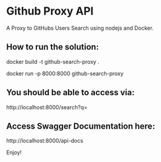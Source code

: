 # Github Proxy API

A Proxy to GitHubs Users Search using nodejs and Docker.

## How to run the solution:

docker build -t github-search-proxy .

docker run -p 8000:8000 github-search-proxy

## You should be able to access via:

http://localhost:8000/search?q=<search-query>

## Access Swagger Documentation here:

http://localhost:8000/api-docs

Enjoy!
